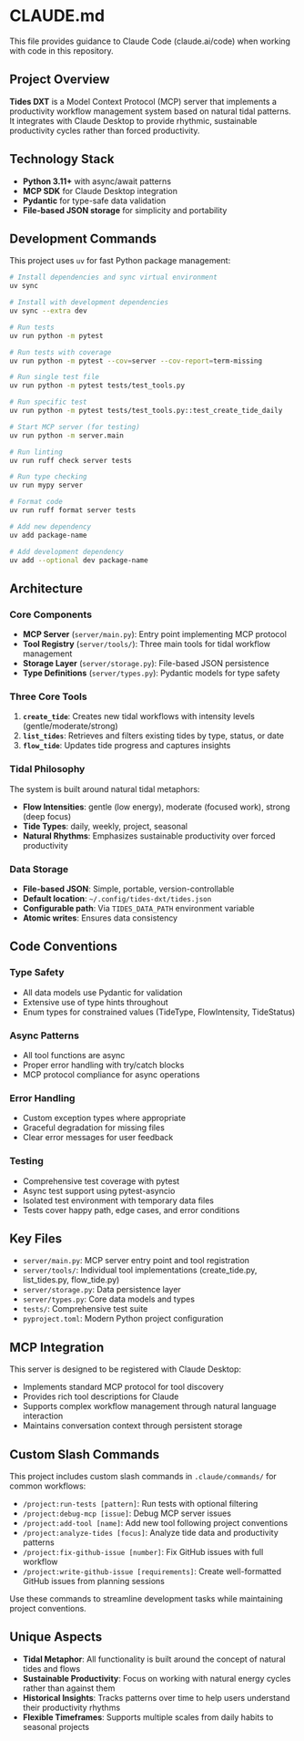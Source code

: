 # CLAUDE.md

This file provides guidance to Claude Code (claude.ai/code) when working with code in this repository.

## Project Overview

**Tides DXT** is a Model Context Protocol (MCP) server that implements a productivity workflow management system based on natural tidal patterns. It integrates with Claude Desktop to provide rhythmic, sustainable productivity cycles rather than forced productivity.

## Technology Stack

- **Python 3.11+** with async/await patterns
- **MCP SDK** for Claude Desktop integration  
- **Pydantic** for type-safe data validation
- **File-based JSON storage** for simplicity and portability

## Development Commands

This project uses `uv` for fast Python package management:

```bash
# Install dependencies and sync virtual environment
uv sync

# Install with development dependencies
uv sync --extra dev

# Run tests
uv run python -m pytest

# Run tests with coverage
uv run python -m pytest --cov=server --cov-report=term-missing

# Run single test file
uv run python -m pytest tests/test_tools.py

# Run specific test
uv run python -m pytest tests/test_tools.py::test_create_tide_daily

# Start MCP server (for testing)
uv run python -m server.main

# Run linting
uv run ruff check server tests

# Run type checking
uv run mypy server

# Format code
uv run ruff format server tests

# Add new dependency
uv add package-name

# Add development dependency
uv add --optional dev package-name
```

## Architecture

### Core Components

- **MCP Server** (`server/main.py`): Entry point implementing MCP protocol
- **Tool Registry** (`server/tools/`): Three main tools for tidal workflow management
- **Storage Layer** (`server/storage.py`): File-based JSON persistence
- **Type Definitions** (`server/types.py`): Pydantic models for type safety

### Three Core Tools

1. **`create_tide`**: Creates new tidal workflows with intensity levels (gentle/moderate/strong)
2. **`list_tides`**: Retrieves and filters existing tides by type, status, or date
3. **`flow_tide`**: Updates tide progress and captures insights

### Tidal Philosophy

The system is built around natural tidal metaphors:
- **Flow Intensities**: gentle (low energy), moderate (focused work), strong (deep focus)
- **Tide Types**: daily, weekly, project, seasonal
- **Natural Rhythms**: Emphasizes sustainable productivity over forced productivity

### Data Storage

- **File-based JSON**: Simple, portable, version-controllable
- **Default location**: `~/.config/tides-dxt/tides.json`
- **Configurable path**: Via `TIDES_DATA_PATH` environment variable
- **Atomic writes**: Ensures data consistency

## Code Conventions

### Type Safety
- All data models use Pydantic for validation
- Extensive use of type hints throughout
- Enum types for constrained values (TideType, FlowIntensity, TideStatus)

### Async Patterns
- All tool functions are async
- Proper error handling with try/catch blocks
- MCP protocol compliance for async operations

### Error Handling
- Custom exception types where appropriate
- Graceful degradation for missing files
- Clear error messages for user feedback

### Testing
- Comprehensive test coverage with pytest
- Async test support using pytest-asyncio
- Isolated test environment with temporary data files
- Tests cover happy path, edge cases, and error conditions

## Key Files

- `server/main.py`: MCP server entry point and tool registration
- `server/tools/`: Individual tool implementations (create_tide.py, list_tides.py, flow_tide.py)
- `server/storage.py`: Data persistence layer
- `server/types.py`: Core data models and types
- `tests/`: Comprehensive test suite
- `pyproject.toml`: Modern Python project configuration

## MCP Integration

This server is designed to be registered with Claude Desktop:
- Implements standard MCP protocol for tool discovery
- Provides rich tool descriptions for Claude
- Supports complex workflow management through natural language interaction
- Maintains conversation context through persistent storage

## Custom Slash Commands

This project includes custom slash commands in `.claude/commands/` for common workflows:

- `/project:run-tests [pattern]`: Run tests with optional filtering
- `/project:debug-mcp [issue]`: Debug MCP server issues
- `/project:add-tool [name]`: Add new tool following project conventions
- `/project:analyze-tides [focus]`: Analyze tide data and productivity patterns
- `/project:fix-github-issue [number]`: Fix GitHub issues with full workflow
- `/project:write-github-issue [requirements]`: Create well-formatted GitHub issues from planning sessions

Use these commands to streamline development tasks while maintaining project conventions.

## Unique Aspects

- **Tidal Metaphor**: All functionality is built around the concept of natural tides and flows
- **Sustainable Productivity**: Focus on working with natural energy cycles rather than against them
- **Historical Insights**: Tracks patterns over time to help users understand their productivity rhythms
- **Flexible Timeframes**: Supports multiple scales from daily habits to seasonal projects